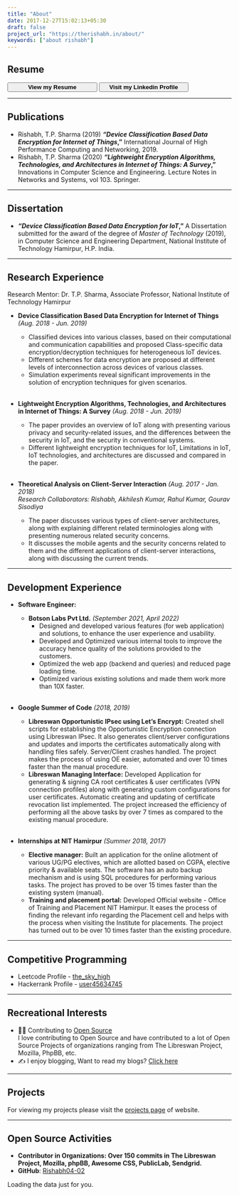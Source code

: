 ```yaml
---
title: "About"
date: 2017-12-27T15:02:13+05:30
draft: false
project_url: "https://therishabh.in/about/"
keywords: ["about rishabh"]
---
```


## Resume
<a href="https://drive.google.com/file/d/1lg_m6PtkVcnSDPLGqUbWBo8AQPP3czTA/view?usp=sharing" target="_blank"><button style="width: 40%"><b>View my Resume</b></button></a>   <a href="https://www.linkedin.com/in/the-rishabh/" target="_blank"><button style="width: 40%"><b>Visit my Linkedin Profile</b></button></a>

___________________________________________


## Publications
*	Rishabh, T.P. Sharma (2019) **_“Device Classification Based Data Encryption for Internet of Things_,”** International Journal of High Performance Computing and Networking, 2019.<br>
* Rishabh, T.P. Sharma (2020) **_“Lightweight Encryption Algorithms, Technologies, and Architectures in Internet of Things: A
Survey_,”** Innovations in Computer Science and Engineering. Lecture Notes in Networks and Systems, vol 103. Springer.

___________________________________________


## Dissertation
* **_“Device Classification Based Data Encryption for IoT_,”** A Dissertation submitted for the award of the degree of _Master of Technology_ (2019), in Computer Science and Engineering Department, National Institute of Technology Hamirpur, H.P. India.

___________________________________________


## Research Experience
Research Mentor: Dr. T.P. Sharma, Associate Professor, National Institute of Technology Hamirpur

* **Device Classification Based Data Encryption for Internet of Things** _(Aug. 2018 - Jun. 2019)_<br>
	* Classified devices into various classes, based on their computational and communication capabilities and proposed Class-specific data encryption/decryption techniques for heterogeneous IoT devices.<br>
	* Different schemes for data encryption are proposed at different levels of interconnection across devices of various classes.<br>
	* Simulation experiments reveal significant improvements in the solution of encryption techniques for given scenarios.<br><br>

* **Lightweight Encryption Algorithms, Technologies, and Architectures in Internet of Things: A Survey** _(Aug. 2018 - Jun. 2019)_<br>
	* The paper provides an overview of IoT along with presenting various privacy and security-related issues, and the differences between the security in IoT, and the security in conventional systems.<br>
	* Different lightweight encryption techniques for IoT, Limitations in IoT, IoT technologies, and architectures are discussed and compared in the paper.<br><br>

* **Theoretical Analysis on Client-Server Interaction** _(Aug. 2017 - Jan. 2018)_<br>
_Research Collaborators: Rishabh, Akhilesh Kumar, Rahul Kumar, Gourav Sisodiya_<br>
	* The paper discusses various types of client-server architectures, along with explaining different related terminologies along with presenting numerous related security concerns.
	* It discusses the mobile agents and the security concerns related to them and the different applications of client-server interactions, along with discussing the current trends.<br>

___________________________________________


## Development Experience
* **Software Engineer:**
	* **Botson Labs Pvt Ltd.** _(September 2021, April 2022)_
		* Designed and developed various features (for web application) and solutions, to enhance the user experience and usability.
		* Developed and Optimized various internal tools to improve the accuracy hence quality of the solutions provided to the customers.
		* Optimized the web app (backend and queries) and reduced page loading time.
		* Optimized various existing solutions and made them work more than 10X faster.<br><br>

* **Google Summer of Code** _(2018, 2019)_
	* **Libreswan Opportunistic IPsec using Let’s Encrypt:** Created shell scripts for establishing the Opportunistic Encryption connection using Libreswan IPsec. It also generates client/server configurations and updates and imports the certificates automatically along with handling files safely. Server/Client crashes handled. The project makes the process of using OE easier, automated and over 10 times faster than the manual procedure.
	* **Libreswan Managing Interface:** Developed Application for generating & signing CA root certificates & user certificates (VPN connection profiles) along with generating custom configurations for user certificates. Automatic creating and updating of certificate revocation list implemented. The project increased the efficiency of performing all the above tasks by over 7 times as compared to the existing manual procedure.<br><br>

* **Internships at NIT Hamirpur** _(Summer 2018, 2017)_<br>
	* **Elective manager:** Built an application for the online allotment of various UG/PG electives, which are allotted based on CGPA, elective priority & available seats. The software has an auto backup mechanism and is using SQL procedures for performing various tasks. The project has proved to be over 15 times faster than the existing system (manual).
	* **Training and placement portal:** Developed Official website - Office of Training and Placement NIT Hamirpur. It eases the process of finding the relevant info regarding the Placement cell and helps with the process when visiting the Institute for placements. The project has turned out to be over 10 times faster than the existing procedure.

___________________________________________


## Competitive Programming
* Leetcode Profile - [the_sky_high](https://leetcode.com/the_sky_high/)
* Hackerrank Profile - [user45634745](https://www.hackerrank.com/user45634745)

___________________________________________


## Recreational Interests
* 🧑‍💻 Contributing to [Open Source](http://github.com/Rishabh04-02/)<br>
	I love contributing to Open Source and have contributed to a lot of Open Source Projects of organizations ranging from The Libreswan Project, Mozilla, PhpBB, etc.
* ✍️ I enjoy blogging, Want to read my blogs? [Click here](https://therishabh.in/post/)

___________________________________________


## Projects
For viewing my projects please visit the [projects page](https://therishabh.in/projects/) of website.

___________________________________________


## Open Source Activities
* **Contributor in Organizations: Over 150 commits in The Libreswan Project, Mozilla, phpBB, Awesome CSS, PublicLab, Sendgrid.**
* **GitHub**: [Rishabh04-02](https://github.com/Rishabh04-02/)

<!-- Prepare a container for your calendar. -->
<script src="https://cdn.rawgit.com/IonicaBizau/github-calendar/gh-pages/dist/github-calendar.min.js"></script>
<!-- Optionally, include the theme (if you don't want to struggle to write the CSS) -->
<link rel="stylesheet" href="https://cdn.rawgit.com/IonicaBizau/github-calendar/gh-pages/dist/github-calendar.css"/>
<!-- Prepare a container for your calendar. -->
<div class="calendar" style="width:auto; overflow-x:scroll">
    <!-- Loading stuff -->
    Loading the data just for you.
</div>
<script>
    new GitHubCalendar(".calendar", "Rishabh04-02");
</script>
